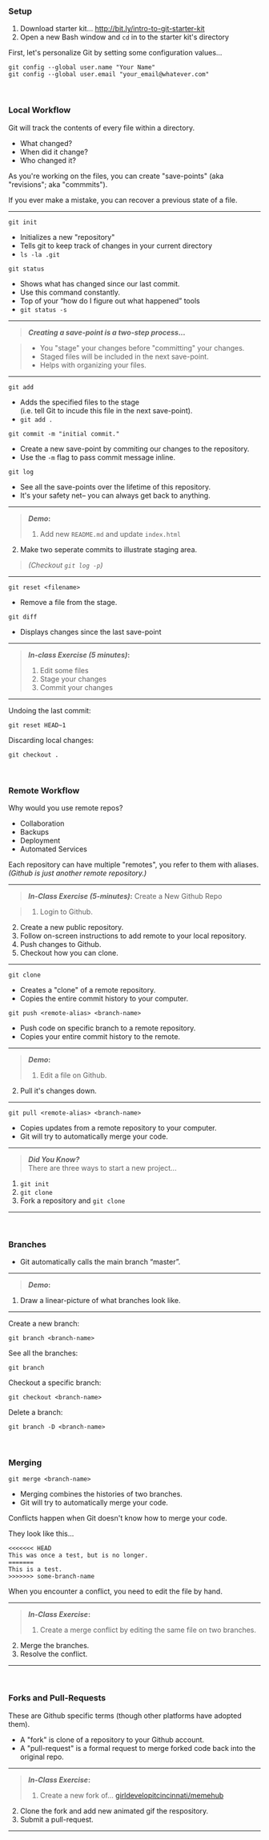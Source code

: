 ### Setup

1. Download starter kit... http://bit.ly/intro-to-git-starter-kit
2. Open a new Bash window and `cd` in to the starter kit's directory

First, let's personalize Git by setting some configuration values...

`git config --global user.name "Your Name"`  
`git config --global user.email "your_email@whatever.com"`

<br>

### Local Workflow

Git will track the contents of every file within a directory.

* What changed?
* When did it change?
* Who changed it?

As you're working on the files, you can create "save-points" (aka "revisions"; aka "commmits").  

If you ever make a mistake, you can recover a previous state of a file.

---

`git init`

* Initializes a new "repository"
* Tells git to keep track of changes in your current directory
* `ls -la .git`

`git status`

* Shows what has changed since our last commit.
* Use this command constantly.
* Top of your “how do I figure out what happened” tools
* `git status -s`

---

> **_Creating a save-point is a two-step process..._**  

> * You "stage" your changes before "committing" your changes.
> * Staged files will be included in the next save-point.
> * Helps with organizing your files.

---

`git add`

* Adds the specified files to the stage<br>(i.e. tell Git to incude this file in the next save-point).
* `git add .`

`git commit -m "initial commit."`

* Create a new save-point by commiting our changes to the repository.
* Use the `-m` flag to pass commit message inline.

`git log`

* See all the save-points over the lifetime of this repository.
* It's your safety net– you can always get back to anything.

---

> **_Demo_:**  
> 1. Add new `README.md` and update `index.html`  
2. Make two seperate commits to illustrate staging area.

> _(Checkout `git log -p`)_

---

`git reset <filename>`

* Remove a file from the stage.

`git diff`

* Displays changes since the last save-point

---

> **_In-class Exercise (5 minutes)_:**  
> 1. Edit some files  
> 2. Stage your changes  
> 3. Commit your changes

---

Undoing the last commit:

`git reset HEAD~1`

Discarding local changes:

`git checkout .`

<br>

### Remote Workflow

Why would you use remote repos?

* Collaboration
* Backups
* Deployment
* Automated Services

Each repository can have multiple "remotes", you refer to them with aliases.  
_(Github is just another remote repository.)_

---

> **_In-Class Exercise (5-minutes)_:** Create a New Github Repo

> 1. Login to Github.
2. Create a new public repository.
3. Follow on-screen instructions to add remote to your local repository.
4. Push changes to Github.
5. Checkout how you can clone.

---

`git clone`

* Creates a "clone" of a remote repository.
* Copies the entire commit history to your computer.

`git push <remote-alias> <branch-name>`

* Push code on specific branch to a remote repository.
* Copies your entire commit history to the remote.

---

> **_Demo_:**  
> 1. Edit a file on Github.  
2. Pull it's changes down.  

---

`git pull <remote-alias> <branch-name>`

* Copies updates from a remote repository to your computer.
* Git will try to automatically merge your code.

---

> **_Did You Know?_**  
> There are three ways to start a new project...  
1. `git init`  
2. `git clone`  
3. Fork a repository and `git clone`

---

<br>

### Branches

* Git automatically calls the main branch “master”.

---

> **_Demo_:**  
1. Draw a linear-picture of what branches look like.

---

Create a new branch:

`git branch <branch-name>`

See all the branches:

`git branch`

Checkout a specific branch:

`git checkout <branch-name>`

Delete a branch:

`git branch -D <branch-name>`

<br>

### Merging

`git merge <branch-name>`

* Merging combines the histories of two branches.
* Git will try to automatically merge your code.

Conflicts happen when Git doesn't know how to merge your code.

They look like this... 

    <<<<<<< HEAD
    This was once a test, but is no longer.
    =======
    This is a test.
    >>>>>>> some-branch-name

When you encounter a conflict, you need to edit the file by hand.

---

> **_In-Class Exercise_:**  
> 1. Create a merge conflict by editing the same file on two branches.  
2. Merge the branches.  
3. Resolve the conflict.

---

<br>

### Forks and Pull-Requests

These are Github specific terms (though other platforms have adopted them).

* A "fork" is clone of a repository to your Github account.
* A "pull-request" is a formal request to merge forked code back into the original repo.

---

> **_In-Class Exercise_:**  
> 1. Create a new fork of... [girldevelopitcincinnati/memehub](https://github.com/girldevelopitcincinnati/memehub)  
2. Clone the fork and add new animated gif the respository.  
3. Submit a pull-request.

---

<br>


